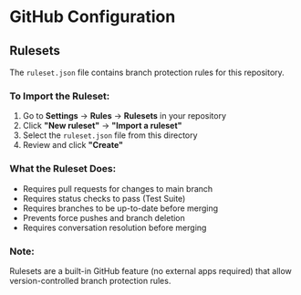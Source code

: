 # GitHub Configuration

## Rulesets

The `ruleset.json` file contains branch protection rules for this repository.

### To Import the Ruleset:

1. Go to **Settings** → **Rules** → **Rulesets** in your repository
2. Click **"New ruleset"** → **"Import a ruleset"**
3. Select the `ruleset.json` file from this directory
4. Review and click **"Create"**

### What the Ruleset Does:

- Requires pull requests for changes to main branch
- Requires status checks to pass (Test Suite)
- Requires branches to be up-to-date before merging
- Prevents force pushes and branch deletion
- Requires conversation resolution before merging

### Note:

Rulesets are a built-in GitHub feature (no external apps required) that allow version-controlled branch protection rules.